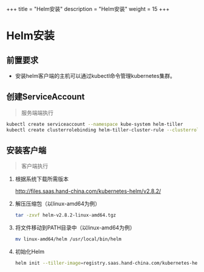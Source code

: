 +++
title = "Helm安装"
description = "Helm安装"
weight = 15
+++

# Helm安装

## 前置要求

- 安装helm客户端的主机可以通过kubectl命令管理kubernetes集群。

## 创建ServiceAccount

> 服务端端执行

```bash
kubectl create serviceaccount --namespace kube-system helm-tiller
kubectl create clusterrolebinding helm-tiller-cluster-rule --clusterrole=cluster-admin --serviceaccount=kube-system:helm-tiller
```

## 安装客户端

> 客户端执行

1. 根据系统下载所需版本  

    http://files.saas.hand-china.com/kubernetes-helm/v2.8.2/
1. 解压压缩包（以linux-amd64为例）

    ```bash
    tar -zxvf helm-v2.8.2-linux-amd64.tgz
    ```
1. 将文件移动到PATH目录中（以linux-amd64为例）

    ```bash
    mv linux-amd64/helm /usr/local/bin/helm
    ```
1. 初始化Helm

    ```bash
    helm init --tiller-image=registry.saas.hand-china.com/kubernetes-helm/tiller:v2.8.2 --service-account=helm-tiller
    ```